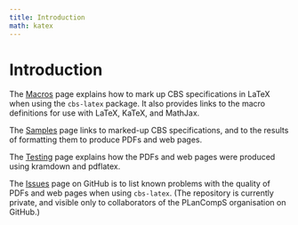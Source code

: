 ```yaml
---
title: Introduction
math: katex
---
```


# Introduction

The [Macros] page explains how to mark up CBS specifications in LaTeX when using the `cbs-latex` package.
It also provides links to the macro definitions for use with LaTeX, KaTeX, and MathJax.

The [Samples] page links to marked-up CBS specifications, and to the results of formatting them to produce PDFs and web pages.

The [Testing] page explains how the PDFs and web pages were produced using kramdown and pdflatex.

The [Issues] page on GitHub is to list known problems with the quality of PDFs and web pages when using `cbs-latex`.
(The repository is currently private, and visible only to collaborators of the PLanCompS organisation on GitHub.)

[Macros]: macros.html
[Samples]: samples.html
[Testing]: testing.html
[Issues]: https://github.com/plancomps/cbs-dev/issues
